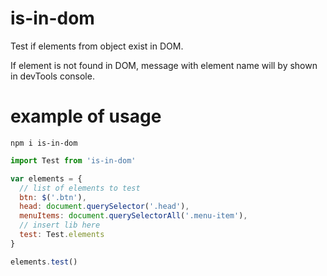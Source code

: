 # is-in-dom
Test if elements from object exist in DOM.

If element is not found in DOM, message with element name will by shown in devTools console.

# example of usage

```
npm i is-in-dom
```

```javascript
import Test from 'is-in-dom'

var elements = {
  // list of elements to test
  btn: $('.btn'),
  head: document.querySelector('.head'),
  menuItems: document.querySelectorAll('.menu-item'),
  // insert lib here
  test: Test.elements
}

elements.test()
```


